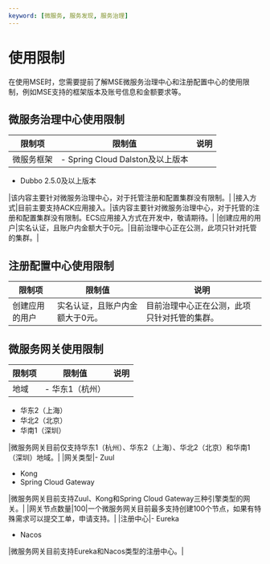 ```yaml
---
keyword: [微服务, 服务发现, 服务治理]
---
```


# 使用限制

在使用MSE时，您需要提前了解MSE微服务治理中心和注册配置中心的使用限制，例如MSE支持的框架版本及账号信息和金额要求等。

## 微服务治理中心使用限制

|限制项|限制值|说明|
|---|---|--|
|微服务框架|-   Spring Cloud Dalston及以上版本
-   Dubbo 2.5.0及以上版本

|该内容主要针对微服务治理中心，对于托管注册和配置集群没有限制。|
|接入方式|目前主要支持ACK应用接入。|该内容主要针对微服务治理中心，对于托管的注册和配置集群没有限制。ECS应用接入方式在开发中，敬请期待。|
|创建应用的用户|实名认证，且账户内金额大于0元。|目前治理中心正在公测，此项只针对托管的集群。|

## 注册配置中心使用限制

|限制项|限制值|说明|
|---|---|--|
|创建应用的用户|实名认证，且账户内金额大于0元。|目前治理中心正在公测，此项只针对托管的集群。|

## 微服务网关使用限制

|限制项|限制值|说明|
|---|---|--|
|地域|-   华东1（杭州）
-   华东2（上海）
-   华北2（北京）
-   华南1（深圳）

|微服务网关目前仅支持华东1（杭州）、华东2（上海）、华北2（北京）和华南1（深圳）地域。|
|网关类型|-   Zuul
-   Kong
-   Spring Cloud Gateway

|微服务网关目前支持Zuul、Kong和Spring Cloud Gateway三种引擎类型的网关。|
|网关节点数量|100|一个微服务网关目前最多支持创建100个节点，如果有特殊需求可以提交工单，申请支持。|
|注册中心|-   Eureka
-   Nacos

|微服务网关目前支持Eureka和Nacos类型的注册中心。|

